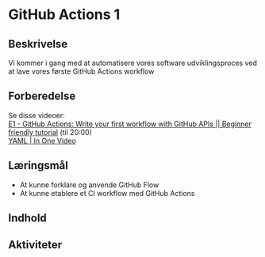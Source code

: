 # GitHub Actions 1

## Beskrivelse
Vi kommer i gang med at automatisere vores software udviklingsproces ved at lave vores første GitHub Actions workflow

## Forberedelse
Se disse videoer:  
[E1 - GitHub Actions: Write your first workflow with GitHub APIs || Beginner friendly tutorial](https://www.youtube.com/watch?v=-hVG9z0fCac&list=PLEeqf0uSZqXvliEmf2ez-PfhY73p-FHep&index=33)  (til 20:00)  
[YAML | In One Video](https://www.youtube.com/watch?v=cdLNKUoMc6c)


## Læringsmål
- At kunne forklare og anvende GitHub Flow
- At kunne etablere et CI workflow med GitHub Actions

## Indhold

## Aktiviteter
